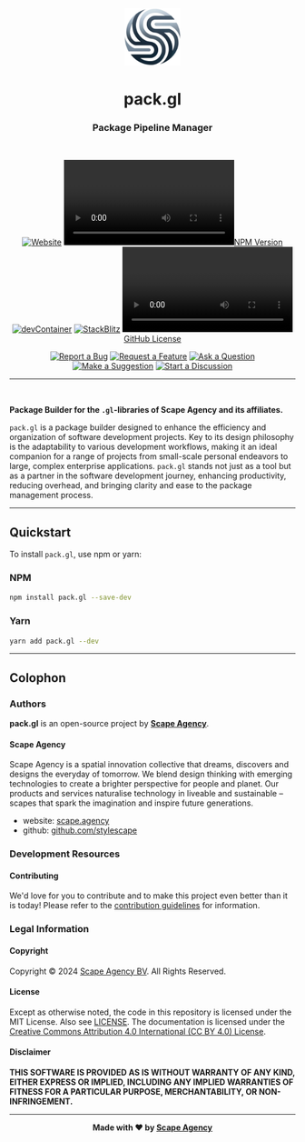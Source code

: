 <p align="center">
    <img src="https://raw.githubusercontent.com/stylescape/brand/master/src/logo/logo-transparant.png" width="20%" height="20%" alt="Stylescape Logo">
</p>
<h1 align="center" style='border-bottom: none;'>pack.gl</h1>
<h3 align="center">Package Pipeline Manager</h3>

<br/>

<div align="center">

[![Website](https://img.shields.io/website?url=https%3A%2F%2Fwww.pack.gl&style=flat-square&logo=Firefox&logoColor=FFFFFF&labelColor=354351&color=354351)](https://www.pack.gl)
[![NPM Version](https://img.shields.io/npm/v/pack.gl?style=flat-square&logo=npm&logoColor=FFFFFF&label=NPM&labelColor=354351&color=354351&link=https%3A%2F%2Fwww.npmjs.com%2Fpackage%2Fpack.gl)](https://www.npmjs.com/package/pack.gl)
[![devContainer](https://img.shields.io/badge/devContainer-23354351?style=flat-square&logo=Docker&logoColor=%23FFFFFF&labelColor=%23354351&color=%23354351)](https://vscode.dev/redirect?url=vscode://ms-vscode-remote.remote-containers/cloneInVolume?url=https://github.com/stylescape/pack.gl)
[![StackBlitz](https://img.shields.io/badge/StackBlitz-23354351?style=flat-square&logo=StackBlitz&logoColor=%23FFFFFF&labelColor=%23354351&color=%23354351)](https://stackblitz.com/github/stylescape/pack.gl/tree/main?file=src%2Findex.html)
[![GitHub License](https://img.shields.io/github/license/stylescape/pack.gl?style=flat-square&logo=readthedocs&logoColor=FFFFFF&label=&labelColor=%23354351&color=%23354351&link=LICENSE)](https://github.com/stylescape/pack.gl/blob/main/LICENSE)

</div>

<div align="center">

[![Report a Bug](https://img.shields.io/badge/Report%20a%20Bug-GitHub?style=flat-square&&logoColor=%23FFFFFF&color=%23D2D9DF)](https://github.com/stylescape/pack.gl/issues/new?assignees=&labels=Needs%3A+Triage+%3Amag%3A%2Ctype%3Abug-suspected&projects=&template=bug_report.yml)
[![Request a Feature](https://img.shields.io/badge/Request%20a%20Feature-GitHub?style=flat-square&&logoColor=%23FFFFFF&color=%23D2D9DF)](https://github.com/stylescape/pack.gl/issues/new?assignees=&labels=Needs%3A+Triage+%3Amag%3A%2Ctype%3Abug-suspected&projects=&template=feature_request.yml)
[![Ask a Question](https://img.shields.io/badge/Ask%20a%20Question-GitHub?style=flat-square&&logoColor=%23FFFFFF&color=%23D2D9DF)](https://github.com/stylescape/pack.gl/issues/new?assignees=&labels=Needs%3A+Triage+%3Amag%3A%2Ctype%3Abug-suspected&projects=&template=question.yml)
[![Make a Suggestion](https://img.shields.io/badge/Make%20a%20Suggestion-GitHub?style=flat-square&&logoColor=%23FFFFFF&color=%23D2D9DF)](https://github.com/stylescape/pack.gl/issues/new?assignees=&labels=Needs%3A+Triage+%3Amag%3A%2Ctype%3Abug-suspected&projects=&template=suggestion.yml)
[![Start a Discussion](https://img.shields.io/badge/Start%20a%20Discussion-GitHub?style=flat-square&&logoColor=%23FFFFFF&color=%23D2D9DF)](https://github.com/stylescape/pack.gl/issues/new?assignees=&labels=Needs%3A+Triage+%3Amag%3A%2Ctype%3Abug-suspected&projects=&template=discussion.yml)

</div>

---

<br/>

**Package Builder for the `.gl`-libraries of Scape Agency and its affiliates.**

`pack.gl` is a package builder designed to enhance the efficiency and organization of software development projects. Key to its design philosophy is the adaptability to various development workflows, making it an ideal companion for a range of projects from small-scale personal endeavors to large, complex enterprise applications. `pack.gl` stands not just as a tool but as a partner in the software development journey, enhancing productivity, reducing overhead, and bringing clarity and ease to the package management process.

---

## Quickstart

To install `pack.gl`, use npm or yarn:

### NPM

``` bash
npm install pack.gl --save-dev
```

### Yarn

``` bash
yarn add pack.gl --dev
```

---

## Colophon

### Authors

**pack.gl** is an open-source project by **[Scape Agency](https://www.scape.agency "Scape Agency website")**.

#### Scape Agency

Scape Agency is a spatial innovation collective that dreams, discovers and designs the everyday of tomorrow. We blend design thinking with emerging technologies to create a brighter perspective for people and planet. Our products and services naturalise technology in liveable and sustainable –scapes that spark the imagination and inspire future generations.

- website: [scape.agency](https://www.scape.agency "Scape Agency website")
- github: [github.com/stylescape](https://github.com/stylescape "Scape Agency GitHub")

### Development Resources

#### Contributing

We'd love for you to contribute and to make this project even better than it is today!
Please refer to the [contribution guidelines](.github/CONTRIBUTING.md) for information.

### Legal Information

#### Copyright

Copyright &copy; 2024 [Scape Agency BV](https://www.scape.agency/ "Scape Agency website"). All Rights Reserved.

#### License

Except as otherwise noted, the code in this repository is licensed under the MIT License. Also see [LICENSE](https://github.com/stylescape/community/blob/master/src/LICENSE). The documentation is licensed under the [Creative Commons Attribution 4.0 International (CC BY 4.0) License](https://creativecommons.org/licenses/by/4.0/).

#### Disclaimer

**THIS SOFTWARE IS PROVIDED AS IS WITHOUT WARRANTY OF ANY KIND, EITHER EXPRESS OR IMPLIED, INCLUDING ANY IMPLIED WARRANTIES OF FITNESS FOR A PARTICULAR PURPOSE, MERCHANTABILITY, OR NON-INFRINGEMENT.**

---

<p align="center">
    <b>Made with ❤️ by <a href="https://www.scape.agency" target="_blank">Scape Agency</a></b>
</p>
